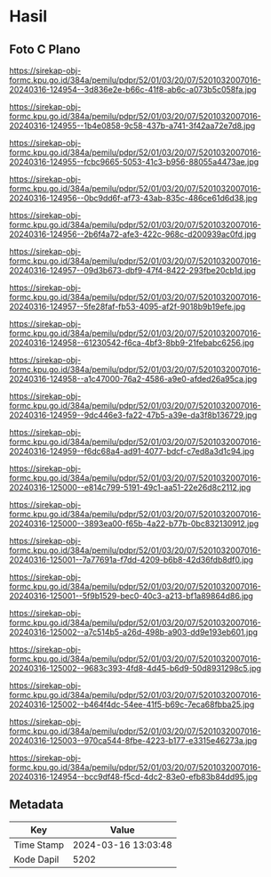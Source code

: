 # Hasil

## Foto C Plano

https://sirekap-obj-formc.kpu.go.id/384a/pemilu/pdpr/52/01/03/20/07/5201032007016-20240316-124954--3d836e2e-b66c-41f8-ab6c-a073b5c058fa.jpg

https://sirekap-obj-formc.kpu.go.id/384a/pemilu/pdpr/52/01/03/20/07/5201032007016-20240316-124955--1b4e0858-9c58-437b-a741-3f42aa72e7d8.jpg

https://sirekap-obj-formc.kpu.go.id/384a/pemilu/pdpr/52/01/03/20/07/5201032007016-20240316-124955--fcbc9665-5053-41c3-b956-88055a4473ae.jpg

https://sirekap-obj-formc.kpu.go.id/384a/pemilu/pdpr/52/01/03/20/07/5201032007016-20240316-124956--0bc9dd6f-af73-43ab-835c-486ce61d6d38.jpg

https://sirekap-obj-formc.kpu.go.id/384a/pemilu/pdpr/52/01/03/20/07/5201032007016-20240316-124956--2b6f4a72-afe3-422c-968c-d200939ac0fd.jpg

https://sirekap-obj-formc.kpu.go.id/384a/pemilu/pdpr/52/01/03/20/07/5201032007016-20240316-124957--09d3b673-dbf9-47f4-8422-293fbe20cb1d.jpg

https://sirekap-obj-formc.kpu.go.id/384a/pemilu/pdpr/52/01/03/20/07/5201032007016-20240316-124957--5fe28faf-fb53-4095-af2f-9018b9b19efe.jpg

https://sirekap-obj-formc.kpu.go.id/384a/pemilu/pdpr/52/01/03/20/07/5201032007016-20240316-124958--61230542-f6ca-4bf3-8bb9-21febabc6256.jpg

https://sirekap-obj-formc.kpu.go.id/384a/pemilu/pdpr/52/01/03/20/07/5201032007016-20240316-124958--a1c47000-76a2-4586-a9e0-afded26a95ca.jpg

https://sirekap-obj-formc.kpu.go.id/384a/pemilu/pdpr/52/01/03/20/07/5201032007016-20240316-124959--9dc446e3-fa22-47b5-a39e-da3f8b136729.jpg

https://sirekap-obj-formc.kpu.go.id/384a/pemilu/pdpr/52/01/03/20/07/5201032007016-20240316-124959--f6dc68a4-ad91-4077-bdcf-c7ed8a3d1c94.jpg

https://sirekap-obj-formc.kpu.go.id/384a/pemilu/pdpr/52/01/03/20/07/5201032007016-20240316-125000--e814c799-5191-49c1-aa51-22e26d8c2112.jpg

https://sirekap-obj-formc.kpu.go.id/384a/pemilu/pdpr/52/01/03/20/07/5201032007016-20240316-125000--3893ea00-f65b-4a22-b77b-0bc832130912.jpg

https://sirekap-obj-formc.kpu.go.id/384a/pemilu/pdpr/52/01/03/20/07/5201032007016-20240316-125001--7a77691a-f7dd-4209-b6b8-42d36fdb8df0.jpg

https://sirekap-obj-formc.kpu.go.id/384a/pemilu/pdpr/52/01/03/20/07/5201032007016-20240316-125001--5f9b1529-bec0-40c3-a213-bf1a89864d86.jpg

https://sirekap-obj-formc.kpu.go.id/384a/pemilu/pdpr/52/01/03/20/07/5201032007016-20240316-125002--a7c514b5-a26d-498b-a903-dd9e193eb601.jpg

https://sirekap-obj-formc.kpu.go.id/384a/pemilu/pdpr/52/01/03/20/07/5201032007016-20240316-125002--9683c393-4fd8-4d45-b6d9-50d8931298c5.jpg

https://sirekap-obj-formc.kpu.go.id/384a/pemilu/pdpr/52/01/03/20/07/5201032007016-20240316-125002--b464f4dc-54ee-41f5-b69c-7eca68fbba25.jpg

https://sirekap-obj-formc.kpu.go.id/384a/pemilu/pdpr/52/01/03/20/07/5201032007016-20240316-125003--970ca544-8fbe-4223-b177-e3315e46273a.jpg

https://sirekap-obj-formc.kpu.go.id/384a/pemilu/pdpr/52/01/03/20/07/5201032007016-20240316-124954--bcc9df48-f5cd-4dc2-83e0-efb83b84dd95.jpg


## Metadata

| Key        | Value               |
| ---------- | ------------------- |
| Time Stamp | 2024-03-16 13:03:48 |
| Kode Dapil | 5202                |



